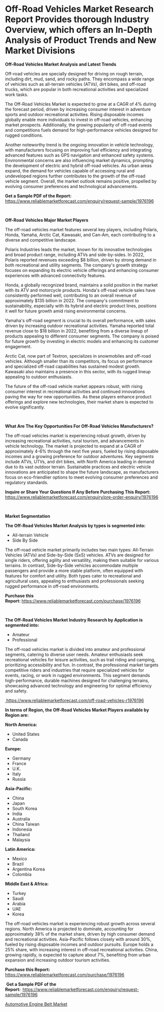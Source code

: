 <p><h1>Off-Road Vehicles Market Research Report Provides thorough Industry Overview, which offers an In-Depth Analysis of Product Trends and New Market Divisions</h1></p><p><strong>Off-Road Vehicles Market Analysis and Latest Trends</strong></p>
<p><p>Off-road vehicles are specially designed for driving on rough terrain, including dirt, mud, sand, and rocky paths. They encompass a wide range of vehicles such as all-terrain vehicles (ATVs), dirt bikes, and off-road trucks, which are popular in both recreational activities and specialized work tasks. </p><p>The Off-Road Vehicles Market is expected to grow at a CAGR of 4% during the forecast period, driven by increasing consumer interest in adventure sports and outdoor recreational activities. Rising disposable incomes globally enable more individuals to invest in off-road vehicles, enhancing market prospects. Additionally, the growing popularity of off-road events and competitions fuels demand for high-performance vehicles designed for rugged conditions.</p><p>Another noteworthy trend is the ongoing innovation in vehicle technology, with manufacturers focusing on improving fuel efficiency and integrating advanced features such as GPS navigation and enhanced safety systems. Environmental concerns are also influencing market dynamics, prompting the development of electric and hybrid off-road vehicles. As urban areas expand, the demand for vehicles capable of accessing rural and undeveloped regions further contributes to the growth of the off-road vehicle segment. Overall, the market outlook remains positive, propelled by evolving consumer preferences and technological advancements.</p></p>
<p><strong>Get a Sample PDF of the Report:&nbsp;</strong> <a href="https://www.reliablemarketforecast.com/enquiry/request-sample/1976196?utm_campaign=2925&utm_medium=2&utm_source=Github&utm_content=ia&utm_term=31032025&utm_id=off-road-vehicles">https://www.reliablemarketforecast.com/enquiry/request-sample/1976196</a></p>
<p>&nbsp;</p>
<p><strong>Off-Road Vehicles Major Market Players</strong></p>
<p><p>The off-road vehicles market features several key players, including Polaris, Honda, Yamaha, Arctic Cat, Kawasaki, and Can-Am, each contributing to a diverse and competitive landscape.</p><p>Polaris Industries leads the market, known for its innovative technologies and broad product range, including ATVs and side-by-sides. In 2022, Polaris reported revenues exceeding $8 billion, driven by strong demand in both recreational and utility segments. The company's growth strategy focuses on expanding its electric vehicle offerings and enhancing consumer experiences with advanced connectivity features.</p><p>Honda, a globally recognized brand, maintains a solid position in the market with its ATV and motorcycle products. Honda's off-road vehicle sales have consistently performed well, contributing to an overall revenue of approximately $135 billion in 2022. The company's commitment to sustainability, especially with its hybrid and electric product lines, positions it well for future growth amid rising environmental concerns.</p><p>Yamaha's off-road segment is crucial to its overall performance, with sales driven by increasing outdoor recreational activities. Yamaha reported total revenue close to $18 billion in 2022, benefiting from a diverse lineup of products appealing to different consumer segments. The company is poised for future growth by investing in electric models and enhancing its customer engagement.</p><p>Arctic Cat, now part of Textron, specializes in snowmobiles and off-road vehicles. Although smaller than its competitors, its focus on performance and specialized off-road capabilities has sustained modest growth. Kawasaki also maintains a presence in this sector, with its rugged lineup appealing to outdoor enthusiasts.</p><p>The future of the off-road vehicle market appears robust, with rising consumer interest in recreational activities and continued innovations paving the way for new opportunities. As these players enhance product offerings and explore new technologies, their market share is expected to evolve significantly.</p></p>
<p>&nbsp;</p>
<p><strong>What Are The Key Opportunities For Off-Road Vehicles Manufacturers?</strong></p>
<p><p>The off-road vehicles market is experiencing robust growth, driven by increasing recreational activities, rural tourism, and advancements in vehicle technology. The market is projected to expand at a CAGR of approximately 4-6% through the next five years, fueled by rising disposable incomes and a growing preference for outdoor adventures. Key segments include ATVs, UTVs, and dirt bikes, with North America leading in demand due to its vast outdoor terrain. Sustainable practices and electric vehicle innovations are anticipated to shape the future landscape, as manufacturers focus on eco-friendlier options to meet evolving consumer preferences and regulatory standards.</p></p>
<p><strong>Inquire or Share Your Questions If Any Before Purchasing This Report:</strong> <a href="https://www.reliablemarketforecast.com/enquiry/pre-order-enquiry/1976196?utm_campaign=2925&utm_medium=2&utm_source=Github&utm_content=ia&utm_term=31032025&utm_id=off-road-vehicles">https://www.reliablemarketforecast.com/enquiry/pre-order-enquiry/1976196</a></p>
<p>&nbsp;</p>
<p><strong>Market Segmentation</strong></p>
<p><strong>The Off-Road Vehicles Market Analysis by types is segmented into:</strong></p>
<p><ul><li>All-terrain Vehicle</li><li>Side By Side</li></ul></p>
<p><p>The off-road vehicle market primarily includes two main types: All-Terrain Vehicles (ATVs) and Side-by-Side (SxS) vehicles. ATVs are designed for single riders, offering agility and versatility, making them suitable for various terrains. In contrast, Side-by-Side vehicles accommodate multiple passengers and provide a more stable platform, often equipped with features for comfort and utility. Both types cater to recreational and agricultural uses, appealing to enthusiasts and professionals seeking rugged performance in off-road environments.</p></p>
<p><strong>Purchase this Report:&nbsp;</strong><a href="https://www.reliablemarketforecast.com/purchase/1976196?utm_campaign=2925&utm_medium=2&utm_source=Github&utm_content=ia&utm_term=31032025&utm_id=off-road-vehicles">https://www.reliablemarketforecast.com/purchase/1976196</a></p>
<p>&nbsp;</p>
<p><strong>The Off-Road Vehicles Market Industry Research by Application is segmented into:</strong></p>
<p><ul><li>Amateur</li><li>Professional</li></ul></p>
<p><p>The off-road vehicles market is divided into amateur and professional segments, catering to diverse user needs. Amateur enthusiasts seek recreational vehicles for leisure activities, such as trail riding and camping, prioritizing accessibility and fun. In contrast, the professional market targets competitive riders and industries that require specialized vehicles for events, racing, or work in rugged environments. This segment demands high-performance, durable machines designed for challenging terrains, showcasing advanced technology and engineering for optimal efficiency and safety.</p></p>
<p><a href="https://www.reliablemarketforecast.com/off-road-vehicles-r1976196?utm_campaign=2925&utm_medium=2&utm_source=Github&utm_content=ia&utm_term=31032025&utm_id=off-road-vehicles">&nbsp;https://www.reliablemarketforecast.com/off-road-vehicles-r1976196</a></p>
<p><strong>In terms of Region, the Off-Road Vehicles Market Players available by Region are:</strong></p>
<p>
    <p> <strong> North America: </strong>
        <ul>
            <li>United States</li>
            <li>Canada</li>
        </ul>
        </p> 
    <p> <strong> Europe: </strong>
        <ul>
            <li>Germany</li>
            <li>France</li>
            <li>U.K.</li>
            <li>Italy</li>
            <li>Russia</li>
        </ul>
        </p> 
    <p> <strong> Asia-Pacific: </strong>
        <ul>
            <li>China</li>
            <li>Japan</li>
            <li>South Korea</li>
            <li>India</li>
            <li>Australia</li>
            <li>China Taiwan</li>
            <li>Indonesia</li>
            <li>Thailand</li>
            <li>Malaysia</li>
        </ul>
        </p> 
    <p> <strong> Latin America: </strong>
        <ul>
            <li>Mexico</li>
            <li>Brazil</li>
            <li>Argentina Korea</li>
            <li>Colombia</li>
        </ul>
        </p> 
    <p> <strong> Middle East & Africa: </strong>
        <ul>
            <li>Turkey</li>
            <li>Saudi</li>
            <li>Arabia</li>
            <li>UAE</li>
            <li>Korea</li>
        </ul>
    </p>
    </p>
<p><p>The off-road vehicles market is experiencing robust growth across several regions. North America is projected to dominate, accounting for approximately 38% of the market share, driven by high consumer demand and recreational activities. Asia-Pacific follows closely with around 30%, fueled by rising disposable incomes and outdoor pursuits. Europe holds a 25% share, with increasing interest in off-road recreational activities. China, growing rapidly, is expected to capture about 7%, benefiting from urban expansion and increasing outdoor tourism activities.</p></p>
<p><strong>Purchase this Report: </strong><a href="https://www.reliablemarketforecast.com/purchase/1976196?utm_campaign=2925&utm_medium=2&utm_source=Github&utm_content=ia&utm_term=31032025&utm_id=off-road-vehicles">https://www.reliablemarketforecast.com/purchase/1976196</a></p>
<p>&nbsp;<strong>Get a Sample PDF of the Report:&nbsp;&nbsp;</strong><a href="https://www.reliablemarketforecast.com/enquiry/request-sample/1976196?utm_campaign=2925&utm_medium=2&utm_source=Github&utm_content=ia&utm_term=31032025&utm_id=off-road-vehicles">https://www.reliablemarketforecast.com/enquiry/request-sample/1976196</a></p>
<p><strong></strong></p>
<p><p><a href="https://github.com/sadimsamid/Market-Research-Report-List-1/blob/main/automotive-engine-belt-market.md?utm_campaign=2925&utm_medium=2&utm_source=Github&utm_content=ia&utm_term=31032025&utm_id=off-road-vehicles">Automotive Engine Belt Market</a></p></p>